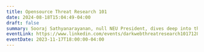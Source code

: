 ```yaml
---
title: Opensource Threat Research 101
date: 2024-08-18T15:04:49-04:00
draft: false
summary: Sooraj Sathyanarayanan, null NEU President, dives deep into the complexities of dark web and threat research tactics, and shares hands-on knowledge.
eventLink: https://www.linkedin.com/events/darkwebthreatresearch1017128907898767732736/
eventDate: 2023-11-17T18:00:00-04:00
---
```

